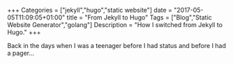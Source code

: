 +++
Categories = ["jekyll","hugo","static website"]
date = "2017-05-05T11:09:05+01:00"
title = "From Jekyll to Hugo"
Tags = ["Blog","Static Website Generator","golang"]
Description = "How I switched from Jekyll to Hugo."
+++

Back in the days when I was a teenager before I had status and before I had
a pager...
